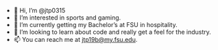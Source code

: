 - 👋 Hi, I’m @jtp0315
- 👀 I’m interested in sports and gaming.
- 🌱 I’m currently getting my Bachelor’s at FSU in hospitality. 
- 🧠 I’m looking to learn about code and really get a feel for the industry.
- 📫 You can reach me at jtp19b@my.fsu.edu.

<!---
jtp0315/jtp0315 is a ✨ special ✨ repository because its `README.md` (this file) appears on your GitHub profile.
You can click the Preview link to take a look at your changes.
--->
